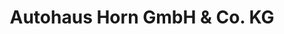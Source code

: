 ---
title: "Autohaus Horn GmbH & Co. KG"
url: /hessisch-lichtenau/autohaus-horn-gmbh-und-co-kg/
shop: Autowerkstatt
---